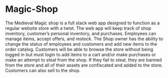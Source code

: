 # Magic-Shop
The Medieval Magic shop is a full stack web app designed to function as a regular website store with a twist. The web app will keep track of shop inventory, customer’s personal inventory, and purchases. Employees can manage items, accept offers, and restock. The Shop owner has the ability to change the status of employees and customers and add new items to the order catalog. Customers will be able to browse the store without being logged in but must login to add items to a cart and/or make purchases or make an attempt to steal from the shop. If they fail to steal, they are banned from the store and all of their assets are confiscated and added to the store. Customers can also sell to the shop.
